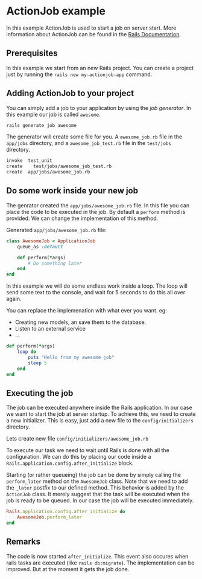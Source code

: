 # ActionJob example

In this example ActionJob is used to start a job on server start.
More information about ActionJob can be found in the [Rails Documentation](http://edgeguides.rubyonrails.org/active_job_basics.html).

## Prerequisites

In this example we start from an new Rails project. You can create a project just by running the `rails new my-actionjob-app` command.

## Adding ActionJob to your project

You can simply add a job to your application by using the _job generator_. In this example our job is called `awesome`.

```bash
rails generate job awesome
```

The generator will create some file for you. A `awesome_job.rb` file in the `app/jobs` directory, and a `awesome_job_test.rb` file in the `test/jobs` directory.

```bash
invoke  test_unit
create    test/jobs/awesome_job_test.rb
create  app/jobs/awesome_job.rb
```

## Do some work inside your new job

The genrator created the `app/jobs/awesome_job.rb` file. In this file you can place the code to be executed in the job. By default a `perform` method is provided. We can change the implementation of this method.

Generated `app/jobs/awesome_job.rb` file:
```Ruby
class AwesomeJob < ApplicationJob
    queue_as :default

    def perform(*args)
        # Do something later
    end
end
```

In this example we will do some endless work inside a loop. The loop will send some text to the console, and wait for 5 seconds to do this all over again.

You can replace the implemenation with what ever you want. eg:
* Creating new models, an save them to the database.
* Listen to an external service
* ...

```Ruby
def perform(*args)
    loop do
        puts "Hello from my awesome job"
        sleep 5
    end
end
```

## Executing the job

The job can be executed anywhere inside the Rails application. In our case we want to start the job at server startup. To achieve this, we need to create a new initializer. This is easy, just add a new file to the `config/initializers` directory.

Lets create new file `config/initializers/awesome_job.rb`

To execute our task we need to wait until Rails is done with all the configuration. We can do this by placing our code inside a `Rails.application.config.after_initialize` block.

Starting (or rather queueing) the job can be done by simply calling the `perform_later` method on the `AwesomeJob` class. Note that we need to add the `_later` postfix to our defined method. This behavior is added by the `ActionJob` class. It merely suggest that the task will be executed when the job is ready to be queued. In our case the job will be executed immediately.

```ruby
Rails.application.config.after_initialize do
    AwesomeJob.perform_later
end
```

## Remarks

The code is now started `after_initialize`. This event also occures when rails tasks are executed (like `rails db:migrate`). The implementation can be improved. But at the moment it gets the job done.
